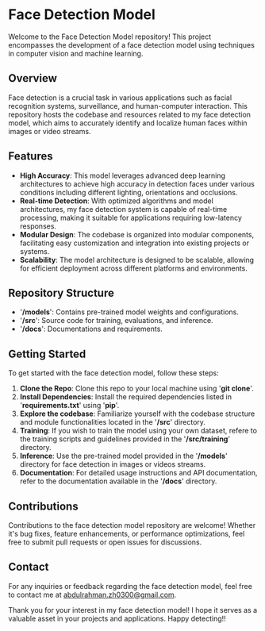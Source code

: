 # Face Detection Model

Welcome to the Face Detection Model repository! This project encompasses the development of a face detection model using techniques in computer vision and machine learning.

## Overview

Face detection is a crucial task in various applications such as facial recognition systems, surveillance, and human-computer interaction. This repository hosts the codebase and resources related to my face detection model, which aims to accurately identify and localize human faces within images or video streams.

## Features
- **High Accuracy**: This model leverages advanced deep learning architectures to achieve high accuracy in detection faces under various conditions including different lighting, orientations and occlusions.
- **Real-time Detection**: With optimized algorithms and model architectures, my face detection system is capable of real-time processing, making it suitable for applications requiring low-latency responses.
- **Modular Design**: The codebase is organized into modular components, facilitating easy customization and integration into existing projects or systems.
- **Scalability**: The model architecture is designed to be scalable, allowing for efficient deployment across different platforms and environments.

## Repository Structure

- '**/models**': Contains pre-trained model weights and configurations.
- '**/src**': Source code for training, evaluations, and inference.
- '**/docs**': Documentations and requirements.

## Getting Started

To get started with the face detection model, follow these steps:
1. **Clone the Repo**: Clone this repo to your local machine using '**git clone**'.
2. **Install Dependencies**: Install the required dependencies listed in '**requirements.txt**' using '**pip**'.
3. **Explore the codebase**: Familiarize yourself with the codebase structure and module functionalities located in the '**/src**' directory.
4. **Training**: If you wish to train the model using your own dataset, refere to the training scripts and guidelines provided in the '**/src/training**' directory.
5. **Inference**: Use the pre-trained model provided in the '**/models**' directory for face detection in images or videos streams.
6. **Documentation**: For detailed usage instructions and API documentation, refer to the documentation available in the '**/docs**' directory.

## Contributions

Contributions to the face detection model repository are welcome! Whether it's bug fixes, feature enhancements, or performance optimizations, feel free to submit pull requests or open issues for discussions.

## Contact

For any inquiries or feedback regarding the face detection model, feel free to contact me at abdulrahman.zh0300@gmail.com.

Thank you for your interest in my face detection model! I hope it serves as a valuable asset in your projects and applications. Happy detecting!!
